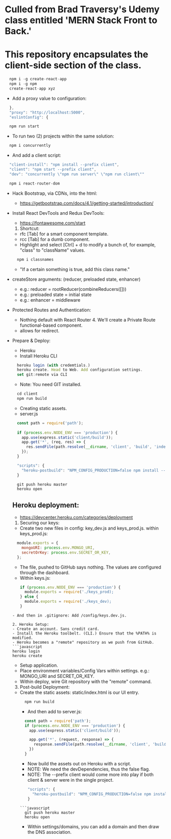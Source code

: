 # Culled from Brad Traversy's Udemy class entitled 'MERN Stack Front to Back.'
# This repository encapsulates the client-side section of the class.

```javascript
  npm i -g create-react-app
  npm i -g npm
  create-react-app xyz
```
- Add a proxy value to configuration:
```javascript
  },
  "proxy": "http://localhost:5000",
  "eslintConfig": {
```
```javascript
  npm run start
```
- To run two (2) projects within the same solution:
```javascript
  npm i concurrently
```
- And add a client script:
```javascript
  "client-install": "npm install --prefix client",
  "client": "npm start --prefix client",
  "dev": "concurrently \"npm run server\" \"npm run client\""
```

```javascript
  npm i react-router-dom
```

- Hack Bootstrap, via CDNs, into the html:
  - https://getbootstrap.com/docs/4.1/getting-started/introduction/

- Install React DevTools and Redux DevTools:
  - https://fontawesome.com/start
  1. Shortcut:
  - rfc [Tab] for a smart component template.
  - rcc [Tab] for a dumb component.
  - Highlight and select [Ctrl] + d to modify a bunch of, for example, "class" to "className" values.
  ```javascript
    npm i classnames
  ```
  - "If a certain something is true, add this class name."

- createStore arguments: (reducer, preloaded state, enhancer)
  - e.g.: reducer = rootReducer(combineReducers([]))
  - e.g.: preloaded state = initial state
  - e.g.: enhancer = middleware

- Protected Routes and Authentication:
  - Nothing default with React Router 4. We'll create a Private Route functional-based component.
  - <Switch> allows for redirect.

- Prepare & Deploy:
  - Heroku
  - Install Heroku CLI
  ```javascript
    heroku login (with credemtials.)
    heroku create. Head to Web. Add configuration settings.
    set git:remote via CLI 
  ```
  - Note: You need GIT installed.
  ```javascript
    cd client
    npm run build
  ```
  - Creating static assets.
  - server.js
  ```javascript
    const path = require('path');
    
    if (process.env.NODE_ENV === 'production') {
      app.use(express.static('client/build'));
      app.get('*', (req, res) => {
        res.sendFile(path.resolve(__dirname, 'client', 'build', 'index.html'));
      });
    }

    "scripts": {
      "heroku-postbuild": "NPM_CONFIG_PRODUCTION=false npm install --prefix client && npm run build --prefix client"
    }
  ```
  ```javascript
    git push heroku master
    heroku open
  ```

  ## Heroku deployment:
    - https://devcenter.heroku.com/categories/deployment

    1. Securing our keys:
    - Create two new files in config: key_dev.js and keys_prod.js.
    within keys_prod.js:
    ```javascript
      module.exports = {
        mongoURI: process.env.MONGO_URI,
        secretOrKey: process.env.SECRET_OR_KEY,
      };
    ```
    - The file, pushed to GitHub says nothing. The values are configured through the dashboard.
    - Within keys.js:
      ```javascript
      if (process.env.NODE_ENV === 'production') {
        module.exports = require('./keys_prod);
      } else {
        module.exports = require('./keys_dev);
      }
    ```
    - And then in .gitignore: Add /config/keys.dev.js.
  
  2. Heroku Setup:
  - Create an account. Sans credit card.
  - Install the Heroku toolbelt. (CLI.) Ensure that the %PATH% is modified.
  - Heroku becomes a "remote" repository as we push from GitHub.
  ```javascript
    heroku login
    heroku create
  ```
  - Setup application. 
  - Place environment variables/Config Vars within settings. e.g.: MONGO_URI and SECRET_OR_KEY.
  - Within deploy, wire Git repository with the "remote" command.

  3. Post-build Deployment:
  - Create the static assets: static/index.html is our UI entry.
    ```javascript
      npm run build
    ```
    - And then add to server.js:
    ```javascript
      const path = require('path');
      if (process.env.NODE_ENV === 'production') {
        app.use(express.static('client/build'));

        app.get('*', (request, response) => {
          response.sendFile(path.resolve(__dirname, 'client', 'build', 'index.html'));
        })
      }
    ```
    - Now build the assets out on Heroku with a script. 
    - NOTE: We need the devDependencies, thus the false flag.
    - NOTE: The --prefix client would come more into play if both client & server were in the single project.
      ```javascript
      "scripts": {
        "heroku-postbuild": "NPM_CONFIG_PRODUCTION=false npm install --prefix client && npm run build --prefix client"
      }
    ```
    ```javascript
      git push heroku master
      heroku open
    ```
    - Within settings/domains, you can add a domain and then draw the DNS association.